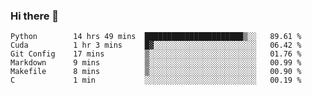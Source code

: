 ### Hi there 👋

<!--START_SECTION:waka-->

```text
Python        14 hrs 49 mins  ██████████████████████▒░░   89.61 %
Cuda          1 hr 3 mins     █▓░░░░░░░░░░░░░░░░░░░░░░░   06.42 %
Git Config    17 mins         ▒░░░░░░░░░░░░░░░░░░░░░░░░   01.76 %
Markdown      9 mins          ▒░░░░░░░░░░░░░░░░░░░░░░░░   00.99 %
Makefile      8 mins          ▒░░░░░░░░░░░░░░░░░░░░░░░░   00.90 %
C             1 min           ░░░░░░░░░░░░░░░░░░░░░░░░░   00.19 %
```

<!--END_SECTION:waka-->
